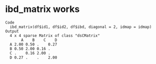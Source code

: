 # ibd_matrix works

    Code
      ibd_matrix(df$id1, df$id2, df$ibd, diagonal = 2, idmap = idmap)
    Output
      4 x 4 sparse Matrix of class "dsCMatrix"
           A    B    C    D
      A 2.00 0.50 .    0.27
      B 0.50 2.00 0.16 .   
      C .    0.16 2.00 .   
      D 0.27 .    .    2.00

